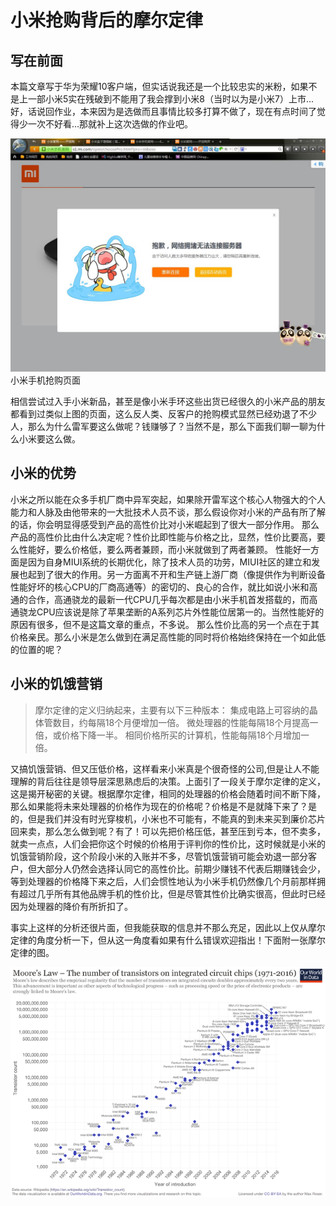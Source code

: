 # 小米抢购背后的摩尔定律

## 写在前面

本篇文章写于华为荣耀10客户端，但实话说我还是一个比较忠实的米粉，如果不是上一部小米5实在残破到不能用了我会撑到小米8（当时以为是小米7）上市...好，话说回作业，本来因为是选做而且事情比较多打算不做了，现在有点时间了觉得少一次不好看...那就补上这次选做的作业吧。

![](images/mi.jpg)
小米手机抢购页面

相信尝试过入手小米新品，甚至是像小米手环这些出货已经很久的小米产品的朋友都看到过类似上图的页面，这么反人类、反客户的抢购模式显然已经劝退了不少人，那么为什么雷军要这么做呢？钱赚够了？当然不是，那么下面我们聊一聊为什么小米要这么做。

## 小米的优势

小米之所以能在众多手机厂商中异军突起，如果除开雷军这个核心人物强大的个人能力和人脉及由他带来的一大批技术人员不谈，那么假设你对小米的产品有所了解的话，你会明显得感受到产品的高性价比对小米崛起到了很大一部分作用。
那么产品的高性价比由什么决定呢？性价比即性能与价格之比，显然，性价比要高，要么性能好，要么价格低，要么两者兼顾，而小米就做到了两者兼顾。
性能好一方面是因为自身MIUI系统的长期优化，除了技术人员的功劳，MIUI社区的建立和发展也起到了很大的作用。另一方面离不开和生产链上游厂商（像提供作为判断设备性能好坏的核心CPU的厂商高通等）的密切的、良心的合作，就比如说小米和高通的合作，高通骁龙的最新一代CPU几乎每次都是由小米手机首发搭载的，而高通骁龙CPU应该说是除了苹果垄断的A系列芯片外性能位居第一的。当然性能好的原因有很多，但不是这篇文章的重点，不多说。
那么性价比高的另一个点在于其价格亲民。那么小米是怎么做到在满足高性能的同时将价格始终保持在一个如此低的位置的呢？

## 小米的饥饿营销

>摩尔定律的定义归纳起来，主要有以下三种版本：
集成电路上可容纳的晶体管数目，约每隔18个月便增加一倍。
微处理器的性能每隔18个月提高一倍，或价格下降一半。
相同价格所买的计算机，性能每隔18个月增加一倍。


又搞饥饿营销、但又压低价格，这样看来小米真是个很奇怪的公司,但是让人不能理解的背后往往是领导层深思熟虑后的决策。上面引了一段关于摩尔定律的定义，这是揭开秘密的关键。根据摩尔定律，相同的处理器的价格会随着时间不断下降，那么如果能将未来处理器的价格作为现在的价格呢？价格是不是就降下来了？是的，但是我们并没有时光穿梭机，小米也不可能有，不能真的到未来买到廉价芯片回来卖，那么怎么做到呢？有了！可以先把价格压低，甚至压到亏本，但不卖多，就卖一点点，人们会把你这个时候的价格用于评判你的性价比，这时候就是小米的饥饿营销阶段，这个阶段小米的入账并不多，尽管饥饿营销可能会劝退一部分客户，但大部分人仍然会选择认同它的高性价比。前期少赚钱不代表后期赚钱会少，等到处理器的价格降下来之后，人们会惯性地认为小米手机仍然像几个月前那样拥有超过几乎所有其他品牌手机的性价比，但是尽管其性价比确实很高，但此时已经因为处理器的降价有所折扣了。


事实上这样的分析还很片面，但我能获取的信息并不那么充足，因此以上仅从摩尔定律的角度分析一下，但从这一角度看如果有什么错误欢迎指出！下面附一张摩尔定律的图。


![](images/Moore's_Law_Transistor_Count_1971-2016.png)
